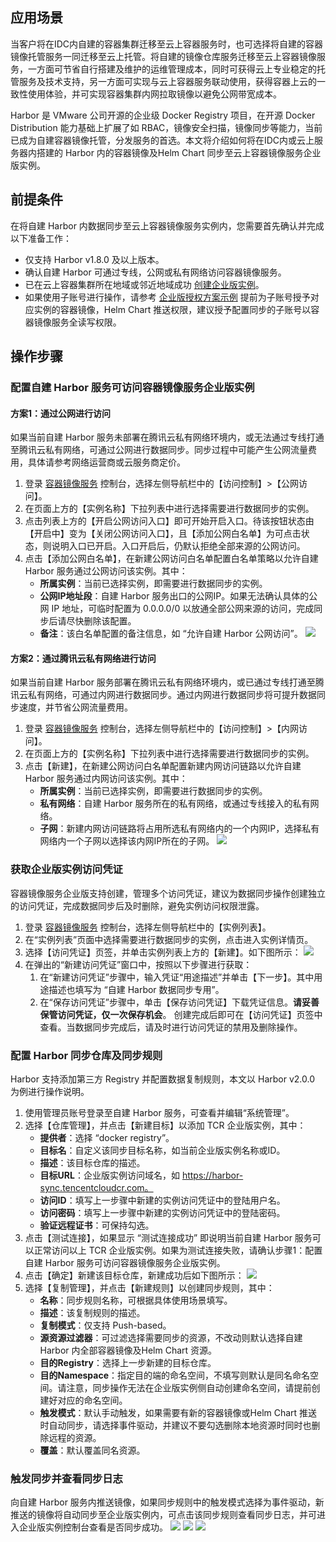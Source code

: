 ## 应用场景
当客户将在IDC内自建的容器集群迁移至云上容器服务时，也可选择将自建的容器镜像托管服务一同迁移至云上托管。将自建的镜像仓库服务迁移至云上容器镜像服务，一方面可节省自行搭建及维护的运维管理成本，同时可获得云上专业稳定的托管服务及技术支持，另一方面可实现与云上容器服务联动使用，获得容器上云的一致性使用体验，并可实现容器集群内网拉取镜像以避免公网带宽成本。

Harbor 是 VMware 公司开源的企业级 Docker Registry 项目，在开源 Docker Distribution 能力基础上扩展了如 RBAC，镜像安全扫描，镜像同步等能力，当前已成为自建容器镜像托管，分发服务的首选。本文将介绍如何将在IDC内或云上服务器内搭建的 Harbor 内的容器镜像及Helm Chart 同步至云上容器镜像服务企业版实例。

## 前提条件
在将自建 Harbor 内数据同步至云上容器镜像服务实例内，您需要首先确认并完成以下准备工作：
- 仅支持 Harbor v1.8.0 及以上版本。
- 确认自建 Harbor 可通过专线，公网或私有网络访问容器镜像服务。
- 已在云上容器集群所在地域或邻近地域成功 [创建企业版实例](https://cloud.tencent.com/document/product/1141/40716)。
- 如果使用子账号进行操作，请参考 [企业版授权方案示例](https://cloud.tencent.com/document/product/1141/41417) 提前为子账号授予对应实例的容器镜像，Helm Chart 推送权限，建议授予配置同步的子账号以容器镜像服务全读写权限。

## 操作步骤
### 配置自建 Harbor 服务可访问容器镜像服务企业版实例
#### 方案1：通过公网进行访问
如果当前自建 Harbor 服务未部署在腾讯云私有网络环境内，或无法通过专线打通至腾讯云私有网络，可通过公网进行数据同步。同步过程中可能产生公网流量费用，具体请参考网络运营商或云服务商定价。
1. 登录 [容器镜像服务](https://console.cloud.tencent.com/tcr) 控制台，选择左侧导航栏中的【访问控制】>【公网访问】。
2. 在页面上方的【实例名称】下拉列表中进行选择需要进行数据同步的实例。
3. 点击列表上方的【开启公网访问入口】即可开始开启入口。待该按钮状态由【开启中】变为【关闭公网访问入口】，且【添加公网白名单】为可点击状态，则说明入口已开启。入口开启后，仍默认拒绝全部来源的公网访问。
4. 点击【添加公网白名单】，在新建公网访问白名单配置白名单策略以允许自建 Harbor 服务通过公网访问该实例。其中：
	- **所属实例**：当前已选择实例，即需要进行数据同步的实例。
	- **公网IP地址段**：自建 Harbor 服务出口的公网IP。如果无法确认具体的公网 IP 地址，可临时配置为 0.0.0.0/0 以放通全部公网来源的访问，完成同步后请尽快删除该配置。
	- **备注**：该白名单配置的备注信息，如 “允许自建 Harbor 公网访问”。
![](https://main.qcloudimg.com/raw/23d02b7e38838d203bdb349052bf47b4.png)
 
#### 方案2：通过腾讯云私有网络进行访问
如果当前自建 Harbor 服务部署在腾讯云私有网络环境内，或已通过专线打通至腾讯云私有网络，可通过内网进行数据同步。通过内网进行数据同步将可提升数据同步速度，并节省公网流量费用。
1. 登录 [容器镜像服务](https://console.cloud.tencent.com/tcr) 控制台，选择左侧导航栏中的【访问控制】>【内网访问】。
2. 在页面上方的【实例名称】下拉列表中进行选择需要进行数据同步的实例。
3. 点击【新建】，在新建公网访问白名单配置新建内网访问链路以允许自建 Harbor 服务通过内网访问该实例。其中：
	- **所属实例**：当前已选择实例，即需要进行数据同步的实例。
	- **私有网络**：自建 Harbor 服务所在的私有网络，或通过专线接入的私有网络。
	- **子网**：新建内网访问链路将占用所选私有网络内的一个内网IP，选择私有网络内一个子网以选择该内网IP所在的子网。
![](https://main.qcloudimg.com/raw/8351d60df662bcf4890b43711526d8b7.png)
 
### 获取企业版实例访问凭证
容器镜像服务企业版支持创建，管理多个访问凭证，建议为数据同步操作创建独立的访问凭证，完成数据同步后及时删除，避免实例访问权限泄露。
1. 登录 [容器镜像服务](https://console.cloud.tencent.com/tcr) 控制台，选择左侧导航栏中的【实例列表】。
2. 在“实例列表”页面中选择需要进行数据同步的实例，点击进入实例详情页。
3. 选择【访问凭证】页签，并单击实例列表上方的【新建】。如下图所示：
![](https://main.qcloudimg.com/raw/d5a837707d80efb77577cd94307acf95.png)
4. 在弹出的“新建访问凭证”窗口中，按照以下步骤进行获取：
   1. 在“新建访问凭证”步骤中，输入凭证“用途描述”并单击【下一步】。其中用途描述也填写为 “自建 Harbor 数据同步专用”。
   2. 在“保存访问凭证”步骤中，单击【保存访问凭证】下载凭证信息。**请妥善保管访问凭证，仅一次保存机会**。
创建完成后即可在【访问凭证】页签中查看。当数据同步完成后，请及时进行访问凭证的禁用及删除操作。

### 配置 Harbor 同步仓库及同步规则
Harbor 支持添加第三方 Registry 并配置数据复制规则，本文以 Harbor v2.0.0 为例进行操作说明。
1. 使用管理员账号登录至自建 Harbor 服务，可查看并编辑“系统管理”。
2. 选择【仓库管理】，并点击【新建目标】以添加 TCR 企业版实例，其中：
	- **提供者**：选择 “docker registry”。
	- **目标名**：自定义该同步目标名称，如当前企业版实例名称或ID。
	- **描述**：该目标仓库的描述。
	- **目标URL**：企业版实例访问域名，如 https://harbor-sync.tencentcloudcr.com。
	- **访问ID**：填写上一步骤中新建的实例访问凭证中的登陆用户名。
	- **访问密码**：填写上一步骤中新建的实例访问凭证中的登陆密码。
	- **验证远程证书**：可保持勾选。
3. 点击【测试连接】，如果显示 “测试连接成功” 即说明当前自建 Harbor 服务可以正常访问以上 TCR 企业版实例。如果为测试连接失败，请确认步骤1：配置自建 Harbor 服务可访问容器镜像服务企业版实例。
4. 点击【确定】新建该目标仓库，新建成功后如下图所示：
![](https://main.qcloudimg.com/raw/c2a945389ab6a517c4eb487e0fcd666e.png)
5. 选择【复制管理】，并点击【新建规则】以创建同步规则，其中：
	- **名称**：同步规则名称，可根据具体使用场景填写。
	- **描述**：该复制规则的描述。
	- **复制模式**：仅支持 Push-based。
	- **源资源过滤器**：可过滤选择需要同步的资源，不改动则默认选择自建 Harbor 内全部容器镜像及Helm Chart 资源。
	- **目的Registry**：选择上一步新建的目标仓库。
	- **目的Namespace**：指定目的端的命名空间，不填写则默认是同名命名空间。请注意，同步操作无法在企业版实例侧自动创建命名空间，请提前创建好对应的命名空间。	
	- **触发模式**：默认手动触发，如果需要有新的容器镜像或Helm Chart 推送时自动同步，请选择事件驱动，并建议不要勾选删除本地资源时同时也删除远程的资源。
	- **覆盖**：默认覆盖同名资源。

### 触发同步并查看同步日志
向自建 Harbor 服务内推送镜像，如果同步规则中的触发模式选择为事件驱动，新推送的镜像将自动同步至企业版实例内，可点击该同步规则查看同步日志，并可进入企业版实例控制台查看是否同步成功。
![](https://main.qcloudimg.com/raw/0919b97750d3a5f74b144d96f6359709.png)
![](https://main.qcloudimg.com/raw/ccd13be83b613243a0320201425e45cd.png)
![](https://main.qcloudimg.com/raw/391ea202762bd028bdde9320d746091e.png)

